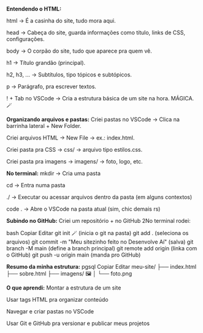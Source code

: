 **Entendendo o HTML:**


html → É a casinha do site, tudo mora aqui.

head → Cabeça do site, guarda informações como título, links de CSS, configurações.

body → O corpão do site, tudo que aparece pra quem vê.

h1 → Título grandão (principal).

h2, h3, ... → Subtítulos, tipo tópicos e subtópicos.

p → Parágrafo, pra escrever textos.

! + Tab no VSCode → Cria a estrutura básica de um site na hora. MÁGICA. 🪄

**Organizando arquivos e pastas:**
Criei pastas no VSCode → Clica na barrinha lateral + New Folder.

Criei arquivos HTML → New File → ex.: index.html.

Criei pasta pra CSS → css/ → arquivo tipo estilos.css.

Criei pasta pra imagens → imagens/ → foto, logo, etc.

**No terminal:**
mkdir → Cria uma pasta

cd → Entra numa pasta

./ → Executar ou acessar arquivos dentro da pasta (em alguns contextos)

code . → Abre o VSCode na pasta atual (sim, chic demais rs)

**Subindo no GitHub:**
Criei um repositório + no GitHub
2No terminal rodei:

bash
Copiar
Editar
git init 🪄 (inicia o git na pasta)
git add . (seleciona os arquivos)
git commit -m "Meu sitezinho feito no Desenvolve Aí" (salva)
git branch -M main (define a branch principal)
git remote add origin (linka com o GitHub)
git push -u origin main (manda pro GitHub)

**Resumo da minha estrutura:**
pgsql
Copiar
Editar
meu-site/
├── index.html 
├── sobre.html 
├── imagens/ 🖼
│   └── foto.png 

**O que aprendi:**
Montar a estrutura de um site

Usar tags HTML pra organizar conteúdo

Navegar e criar pastas no VSCode

Usar Git e GitHub pra versionar e publicar meus projetos
